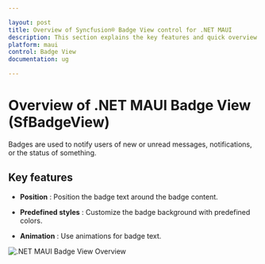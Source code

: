 ```yaml
---

layout: post
title: Overview of Syncfusion® Badge View control for .NET MAUI
description: This section explains the key features and quick overview about Syncfusion® Badge view control for .NET MAUI
platform: maui
control: Badge View
documentation: ug

---
```


# Overview of .NET MAUI Badge View (SfBadgeView)

Badges are used to notify users of new or unread messages, notifications, or the status of something.

## Key features

* **Position** : Position the badge text around the badge content.

* **Predefined styles** : Customize the badge background with predefined colors.

* **Animation** : Use animations for badge text.

![.NET MAUI Badge View Overview](overview_images/net_maui_badge_view_overview.png)
